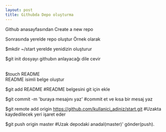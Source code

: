 ```yaml
---
layout: post
title: Githubda Depo oluşturma
---
```


Github anasayfasından Create a new repo

Sonrasında yerelde repo oluştur
Örnek olarak

$mkdir ~/start
yerelde yenidizin oluşturur

$git init
dosyayı githubın anlayacağı dile cevir

<br />
$touch README
<br />
README isimli belge oluştur

$git add README
#README belgesini git için ekle

$git commit -m 'buraya mesajını yaz'
#commit et ve kısa bir mesaj yaz

$git remote add origin https://github.com/kullanici_adiniz/start.git
#Uzakta kaydedilecek yeri işaret eder

$git push origin master
#Uzak depodaki anadal(master)' gönder(push).
